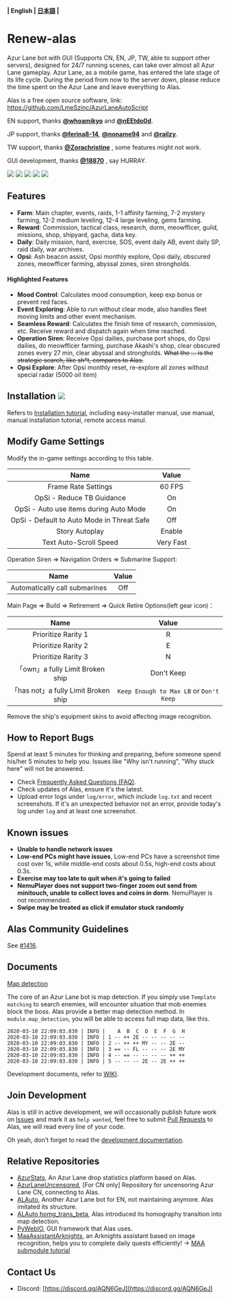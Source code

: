 **| English | [日本語](README_jp.md) |**

# Renew-alas

Azur Lane bot with GUI (Supports CN, EN, JP, TW, able to support other servers), designed for 24/7 running scenes, can take over almost all Azur Lane gameplay. Azur Lane, as a mobile game, has entered the late stage of its life cycle. During the period from now to the server down, please reduce the time spent on the Azur Lane and leave everything to Alas.

Alas is a free open source software, link: https://github.com/LmeSzinc/AzurLaneAutoScript

EN support, thanks **[@whoamikyo](https://github.com/whoamikyo)** and **[@nEEtdo0d](https://github.com/nEEtdo0d)**.

JP support, thanks **[@ferina8-14](https://github.com/ferina8-14)**, **[@noname94](https://github.com/noname94)** and **[@railzy](https://github.com/railzy)**.

TW support, thanks **[@Zorachristine](https://github.com/Zorachristine)** , some features might not work.

GUI development, thanks **[@18870](https://github.com/18870)** , say HURRAY.

![](https://img.shields.io/github/commit-activity/m/LmeSzinc/AzurLaneAutoScript?color=4e4c97) ![](https://img.shields.io/tokei/lines/github/LmeSzinc/AzurLaneAutoScript?color=4e4c97) ![](https://img.shields.io/github/repo-size/LmeSzinc/AzurLaneAutoScript?color=4e4c97) ![](https://img.shields.io/github/issues-closed/LmeSzinc/AzurLaneAutoScript?color=4e4c97) ![](https://img.shields.io/github/issues-pr-closed/LmeSzinc/AzurLaneAutoScript?color=4e4c97)




## Features

- **Farm**: Main chapter, events, raids, 1-1 affinity farming, 7-2 mystery farming, 12-2 medium leveling, 12-4 large leveling, gems farming.
- **Reward**: Commission, tactical class, research, dorm, meowfficer, guild, missions, shop, shipyard, gacha, data key.
- **Daily**: Daily mission, hard, exercise, SOS, event daily AB, event daily SP, raid daily, war archives.
- **Opsi**: Ash beacon assist, Opsi monthly explore, Opsi daily, obscured zones, meowfficer farming, abyssal zones, siren strongholds.

#### Highlighted Features

- **Mood Control**: Calculates mood consumption, keep exp bonus or prevent red faces.
- **Event Exploring**: Able to run without clear mode, also handles fleet moving limits and other event mechanism.
- **Seamless Reward**: Calculates the finish time of research, commission, etc. Receive reward and dispatch again when time reached.
- **Operation Siren**: Receive Opsi dailies, purchase port shops, do Opsi dailies, do meowfficer farming, purchase Akashi's shop, clear obscured zones every 27 min, clear abyssal and strongholds. ~~What the ... is the strategic search, like sh*t, compares to Alas.~~
- **Opsi Explore**: After Opsi monthly reset, re-explore all zones without special radar (5000 oil item)



## Installation [![](https://img.shields.io/github/downloads/LmeSzinc/AzurLaneAutoScript/total?color=4e4c97)](https://github.com/LmeSzinc/AzurLaneAutoScript/releases)

Refers to [Installation tutorial](https://github.com/LmeSzinc/AzurLaneAutoScript/wiki/Installation_en), including easy-installer manual, use manual, manual installation tutorial, remote access manul.

## Modify Game Settings

Modify the in-game settings according to this table.

|                    Name                    |   Value   |
|:------------------------------------------:|:---------:|
|            Frame Rate Settings             |  60 FPS   |
|         OpSi - Reduce TB Guidance          |    On     |
|   OpSi - Auto use items during Auto Mode   |    On     |
| OpSi - Default to Auto Mode in Threat Safe |    Off    |
|               Story Autoplay               |  Enable   |
|           Text Auto-Scroll Speed           | Very Fast |

Operation Siren => Navigation Orders => Submarine Support:

|              Name             | Value |
|:-----------------------------:|:-----:|
| Automatically call submarines |  Off  |

Main Page => Build =>  Retirement => Quick Retire Options(left gear icon)：

|                Name                |                  Value                  |
|:----------------------------------:|:---------------------------------------:|
|        Prioritize Rarity 1         |                    R                    |
|        Prioritize Rarity 2         |                    E                    |
|        Prioritize Rarity 3         |                    N                    |
|   「own」a fully Limit Broken ship   |               Don't Keep                |
| 「has not」a fully Limit Broken ship | `Keep Enough to Max LB` or `Don't Keep` |

Remove the ship's equipment skins to avoid affecting image recognition.

## How to Report Bugs

Spend at least 5 minutes for thinking and preparing, before someone spend his/her 5 minutes to help you. Issues like "Why isn't running", "Why stuck here" will not be answered.

- Check [Frequently Asked Questions (FAQ)](https://github.com/LmeSzinc/AzurLaneAutoScript/wiki/FAQ_en_cn).
- Check updates of Alas, ensure it's the latest.
- Upload error logs under `log/error`, which include `log.txt` and recent screenshots. If it's an  unexpected behavior not an error, provide today's log under `log` and at least one screenshot.



## Known issues

- **Unable to handle network issues**
- **Low-end PCs might have issues**, Low-end PCs have a screenshot time cost over 1s, while middle-end costs about 0.5s, high-end costs about 0.3s.
- **Exercise may too late to quit when it's going to failed**
- **NemuPlayer does not support two-finger zoom out send from minitouch, unable to collect loves and coins in dorm**. NemuPlayer is not recommended.
- **Swipe may be treated as click if emulator stuck randomly**



## Alas Community Guidelines

See [#1416](https://github.com/LmeSzinc/AzurLaneAutoScript/issues/1416).



## Documents

[Map detection](https://github.com/LmeSzinc/AzurLaneAutoScript/wiki/perspective_en)

The core of an Azur Lane bot is map detection. If you simply use `Template matching` to search enemies, will encounter situation that mob enemies block the boss. Alas provide a better map detection method. In `module.map_detection`, you will be able to access full map data, like this.

```
2020-03-10 22:09:03.830 | INFO |    A  B  C  D  E  F  G  H
2020-03-10 22:09:03.830 | INFO | 1 -- ++ 2E -- -- -- -- --
2020-03-10 22:09:03.830 | INFO | 2 -- ++ ++ MY -- -- 2E --
2020-03-10 22:09:03.830 | INFO | 3 == -- FL -- -- -- 2E MY
2020-03-10 22:09:03.830 | INFO | 4 -- == -- -- -- -- ++ ++
2020-03-10 22:09:03.830 | INFO | 5 -- -- -- 2E -- 2E ++ ++
```

Development documents, refer to [WIKI](https://github.com/LmeSzinc/AzurLaneAutoScript/wiki).



## Join Development

Alas is still in active development, we will occasionally publish future work on [Issues](https://github.com/LmeSzinc/AzurLaneAutoScript/issues?q=is%3Aopen+is%3Aissue+label%3A%22help+wanted%22) and mark it as `help wanted`, feel free to submit [Pull Requests](https://github.com.com/LmeSzinc/AzurLaneAutoScript/pulls) to Alas, we will read every line of your code.

Oh yeah, don't forget to read the [development documentation](https://github.com/LmeSzinc/AzurLaneAutoScript/wiki/1.-Start).



## Relative Repositories

- [AzurStats](https://azur-stats.lyoko.io/), An Azur Lane drop statistics platform based on Alas.
- [AzurLaneUncensored](https://github.com/LmeSzinc/AzurLaneUncensored), [For CN only] Repository for uncensoring Azur Lane CN, connecting to Alas.
- [ALAuto](https://github.com/Egoistically/ALAuto), Another Azur Lane bot for EN, not maintaining anymore. Alas imitated its structure.
- [ALAuto homg_trans_beta](https://github.com/asd111333/ALAuto/tree/homg_trans_beta), Alas introduced its homography transition into map detection.
- [PyWebIO](https://github.com/pywebio/PyWebIO), GUI framework that Alas uses.
- [MaaAssistantArknights](https://github.com/MaaAssistantArknights/MaaAssistantArknights), an Arknights assistant based on image recognition, helps you to complete daily quests efficiently! -> [MAA submodule tutorial](https://github.com/LmeSzinc/AzurLaneAutoScript/wiki/submodule_maa_cn)

## Contact Us

- Discord: [https://discord.gg/AQN6GeJ](https://discord.gg/AQN6GeJ)
